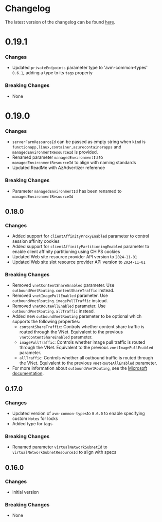# Changelog

The latest version of the changelog can be found [here](https://github.com/Azure/bicep-registry-modules/blob/main/avm/res/web/site/CHANGELOG.md).

# 0.19.1

### Changes

- Updated `privateEndpoints` parameter type to 'avm-common-types' `0.6.1`, adding a type to its `tags` property

### Breaking Changes

- None

# 0.19.0

### Changes

- `serverFarmResourceId` can be passed as empty string when `kind` is `functionapp,linux,container,azurecontainerapps` and `managedEnvironmentResourceId` is provided.
- Renamed parameter `managedEnvironmentId` to `managedEnvironmentResourceId` to align with naming standards
- Updated ReadMe with AzAdvertizer reference

### Breaking Changes

- Parameter `managedEnvironmentId` has been renamed to `managedEnvironmentResourceId`

## 0.18.0

### Changes

- Added support for `clientAffinityProxyEnabled` parameter to control session affinity cookies
- Added support for `clientAffinityPartitioningEnabled` parameter to enable client affinity partitioning using CHIPS cookies
- Updated Web site resource provider API version to `2024-11-01`
- Updated Web site slot resource provider API version to `2024-11-01`

### Breaking Changes

- Removed `vnetContentShareEnabled` parameter. Use `outboundVnetRouting.contentShareTraffic` instead.
- Removed `vnetImagePullEnabled` parameter. Use `outboundVnetRouting.imagePullTraffic` instead.
- Removed `vnetRouteAllEnabled` parameter. Use `outboundVnetRouting.allTraffic` instead.
- Added new  `outboundVnetRouting` parameter to be optional which supports the following properties:
  - `contentShareTraffic`: Controls whether content share traffic is routed through the VNet. Equivalent to the previous `vnetContentShareEnabled` parameter.
  - `imagePullTraffic`: Controls whether image pull traffic is routed through the VNet. Equivalent to the previous `vnetImagePullEnabled` parameter.
  - `allTraffic`: Controls whether all outbound traffic is routed through the VNet. Equivalent to the previous `vnetRouteAllEnabled` parameter.
- For more information about `outboundVnetRouting`, see the [Microsoft documentation](https://learn.microsoft.com/en-us/azure/templates/microsoft.web/2024-11-01/sites?pivots=deployment-language-bicep#outboundvnetrouting).

## 0.17.0

### Changes

- Updated version of `avm-common-types`to `0.6.0` to enable specifying custom `Notes` for locks
- Added type for tags

### Breaking Changes

- Renamed parameter `virtualNetworkSubnetId` to `virtualNetworkSubnetResourceId` to align with specs

## 0.16.0

### Changes

- Initial version

### Breaking Changes

- None
